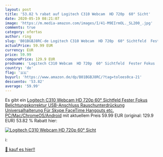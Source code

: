 ```yaml
---
layout: post
title: '53.82 % rabat auf Logitech C310 Webcam  HD 720p  60° Sicht'
date: 2020-05-19 08:21:07
image: 'https://m.media-amazon.com/images/I/41-M9EIrmOL._SL200_.jpg'
comments: true
category: ofertas
author: ring
slug: 'B01BGBJ8RC-de Logitech C310 Webcam  HD 720p  60° Sichtfeld  Fester Fokus  Belichtungskorrektur  USB-Anschluss  Rauschunterdrückung  Universalhalterung  Für Skype  FaceTime  Hangouts  etc.  PC/Mac/ChromeOS/Android'
actualPrice: 59.99 EUR
currency: EUR
price: 59.99
comparePrice: 129.9 EUR
prodname: 'Logitech C310 Webcam  HD 720p  60° Sichtfeld  Fester Fokus  Belichtungskorrektur  USB-Anschluss  Rauschunterdrückung  Universalhalterung  Für Skype  FaceTime  Hangouts  etc.  PC/Mac/ChromeOS/Android'
country: 'de'
flag: '🇩🇪'
buyurl: 'https://www.amazon.de/dp/B01BGBJ8RC/?tag=tolees0ca-21'
descuento: '53.82'
average: '59.99'
---
```


Es gibt ein [Logitech C310 Webcam  HD 720p  60° Sichtfeld  Fester Fokus  Belichtungskorrektur  USB-Anschluss  Rauschunterdrückung  Universalhalterung  Für Skype  FaceTime  Hangouts  etc.  PC/Mac/ChromeOS/Android](https://www.amazon.de/dp/B01BGBJ8RC/?tag=tolees0ca-21) mit aktuellem Preis 59.99 EUR (original: 129.9 EUR) 53.82 % Rabatt hier:

[![Logitech C310 Webcam  HD 720p  60° Sicht](https://m.media-amazon.com/images/I/41-M9EIrmOL._SL200_.jpg)](https://www.amazon.de/dp/B01BGBJ8RC/?tag=tolees0ca-21)

ℹ️:


[🛒 kauf es hier!!](https://www.amazon.de/dp/B01BGBJ8RC/?tag=tolees0ca-21)
